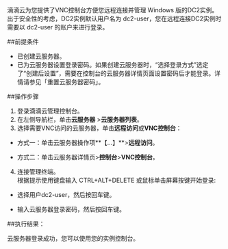 滴滴云为您提供了VNC控制台方便您远程连接并管理 Windows 版的DC2实例。出于安全性的考虑，DC2实例默认用户名为 dc2-user，您在远程连接DC2实例时需要以 dc2-user 的账户来进行登录。

##前提条件

- 已创建云服务器。
- 已为云服务器设置登录密码。如果创建云服务器时，“选择登录方式”选定了“创建后设置”，需要在控制台的云服务器详情页面设置密码后才能登录。详情请参见「重置云服务器密码」。


##操作步骤
1. 登录滴滴云管理控制台。
2. 在左侧导航栏，单击**云服务器** >**云服务器列表**。
3. 选择需要VNC访问的云服务器，单击**远程访问**或**VNC控制台**：
 - 方式一：单击云服务器操作项**【…】**>**远程访问**。

 - 方式二：单击云服务器详情页>**控制台**>**VNC控制台**。

4. 连接管理终端。<br>
根据提示使用键盘输入 CTRL+ALT+DELETE 或鼠标单击屏幕按键开始登录:
 - 选择用户dc2-user，然后按回车键。

 - 输入云服务器登录密码，然后按回车键。

##执行结果：

云服务器登录成功，您可以使用您的实例控制台。

